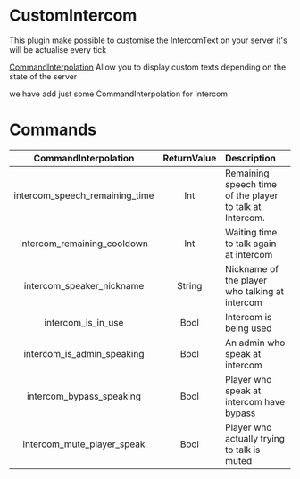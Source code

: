 # CustomIntercom

This plugin make possible to customise the IntercomText on your server it's will be actualise every tick

[CommandInterpolation](https://en.scpslgame.com/index.php?title=Command_Interpolation
) Allow you to display custom texts depending on the state of the server

we have add just some CommandInterpolation for Intercom

# Commands
|     CommandInterpolation    | ReturnValue | Description |
| :-------------: | :---------: | :--------- |
| intercom_speech_remaining_time | Int | Remaining speech time of the player to talk at Intercom. |
| intercom_remaining_cooldown | Int | Waiting time to talk again at intercom |
| intercom_speaker_nickname | String | Nickname of the player who talking at intercom |
| intercom_is_in_use | Bool | Intercom is being used |
| intercom_is_admin_speaking | Bool | An admin who speak at intercom |
| intercom_bypass_speaking | Bool | Player who speak at intercom have bypass |
| intercom_mute_player_speak | Bool | Player who actually trying to talk is muted |
